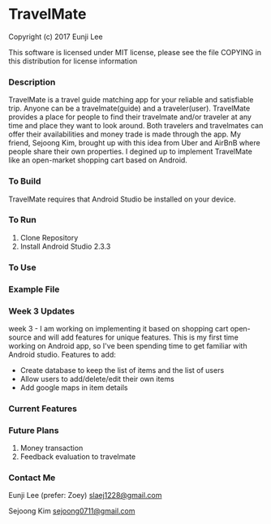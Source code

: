 # TravelMate

Copyright (c) 2017 Eunji Lee 

This software is licensed under MIT license, please see the file COPYING in this distribution for license information

### Description 
TravelMate is a travel guide matching app for your reliable and satisfiable trip. Anyone can be a travelmate(guide) and a traveler(user). TravelMate provides a place for people to find their travelmate and/or traveler at any time and place they want to look around. Both travelers and travelmates can offer their availabilities and money trade is made through the app.
My friend, Sejoong Kim, brought up with this idea from Uber and AirBnB where people share their own properties. I degined up to implement TravelMate like an open-market shopping cart based on Android. 

### To Build
TravelMate requires that Android Studio be installed on your device.

### To Run
1. Clone Repository
2. Install Android Studio 2.3.3

### To Use

### Example File


### Week 3 Updates
week 3 - I am working on implementing it based on shopping cart open-source and will add features for unique features. This is my first time working on Android app, so I've been spending time to get familiar with Android studio.
Features to add:
- Create database to keep the list of items and the list of users
- Allow users to add/delete/edit their own items
- Add google maps in item details


### Current Features

### Future Plans
1. Money transaction
2. Feedback evaluation to travelmate

### Contact Me
Eunji Lee (prefer: Zoey) slaej1228@gmail.com 

Sejoong Kim sejoong0711@gmail.com
